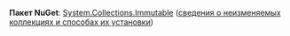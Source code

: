 **Пакет NuGet**: [System.Collections.Immutable](http://go.microsoft.com/fwlink/?LinkId=318047) ([сведения о неизменяемых коллекциях и способах их установки](/dotnet/api/system.collections.immutable#Remarks))
